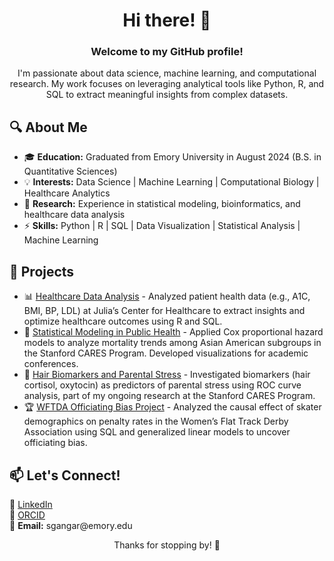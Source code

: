 <h1 align="center">Hi there! 👋</h1>
<h3 align="center">Welcome to my GitHub profile!</h3>

<p align="center">
I'm passionate about data science, machine learning, and computational research. My work focuses on leveraging analytical tools like Python, R, and SQL to extract meaningful insights from complex datasets.
</p>

<h2>🔍 About Me</h2>

<ul>
  <li>🎓 <strong>Education:</strong> Graduated from Emory University in August 2024 (B.S. in Quantitative Sciences)</li>
  <li>💡 <strong>Interests:</strong> Data Science | Machine Learning | Computational Biology | Healthcare Analytics</li>
  <li>🔬 <strong>Research:</strong> Experience in statistical modeling, bioinformatics, and healthcare data analysis</li>
  <li>⚡ <strong>Skills:</strong> Python | R | SQL | Data Visualization | Statistical Analysis | Machine Learning</li>
</ul>

<h2>🚀 Projects</h2>

<ul>
  <li>📊 <a href="#">Healthcare Data Analysis</a> - Analyzed patient health data (e.g., A1C, BMI, BP, LDL) at Julia’s Center for Healthcare to extract insights and optimize healthcare outcomes using R and SQL.</li>
  <li>🏥 <a href="#">Statistical Modeling in Public Health</a> - Applied Cox proportional hazard models to analyze mortality trends among Asian American subgroups in the Stanford CARES Program. Developed visualizations for academic conferences.</li>
  <li>🔬 <a href="#">Hair Biomarkers and Parental Stress</a> - Investigated biomarkers (hair cortisol, oxytocin) as predictors of parental stress using ROC curve analysis, part of my ongoing research at the Stanford CARES Program.</li>
  <li>🏆 <a href="#">WFTDA Officiating Bias Project</a> - Analyzed the causal effect of skater demographics on penalty rates in the Women’s Flat Track Derby Association using SQL and generalized linear models to uncover officiating bias.</li>
</ul>

<h2>📫 Let's Connect!</h2>

<p>
  🔗 <a href="https://www.linkedin.com/in/gangaram-sahithi1/">LinkedIn</a> <br>
  📝 <a href="https://orcid.org/0009-0008-8111-9877">ORCID</a> <br>
  📧 <strong>Email:</strong> sgangar@emory.edu
</p>

<p align="center">Thanks for stopping by! 🚀</p>
